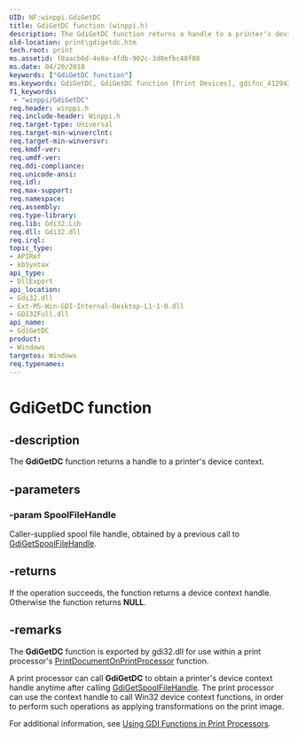 ```yaml
---
UID: NF:winppi.GdiGetDC
title: GdiGetDC function (winppi.h)
description: The GdiGetDC function returns a handle to a printer's device context.
old-location: print\gdigetdc.htm
tech.root: print
ms.assetid: f8aacb6d-4e8a-4fdb-902c-3d0efbc40f08
ms.date: 04/20/2018
keywords: ["GdiGetDC function"]
ms.keywords: GdiGetDC, GdiGetDC function [Print Devices], gdifnc_4129439c-9cb6-46d3-8659-d12438841bb5.xml, print.gdigetdc, winppi/GdiGetDC
f1_keywords:
 - "winppi/GdiGetDC"
req.header: winppi.h
req.include-header: Winppi.h
req.target-type: Universal
req.target-min-winverclnt: 
req.target-min-winversvr: 
req.kmdf-ver: 
req.umdf-ver: 
req.ddi-compliance: 
req.unicode-ansi: 
req.idl: 
req.max-support: 
req.namespace: 
req.assembly: 
req.type-library: 
req.lib: Gdi32.Lib
req.dll: Gdi32.dll
req.irql: 
topic_type:
- APIRef
- kbSyntax
api_type:
- DllExport
api_location:
- Gdi32.dll
- Ext-MS-Win-GDI-Internal-Desktop-L1-1-0.dll
- GDI32Full.dll
api_name:
- GdiGetDC
product:
- Windows
targetos: Windows
req.typenames: 
---
```


# GdiGetDC function


## -description


The <b>GdiGetDC</b> function returns a handle to a printer's device context.


## -parameters




### -param SpoolFileHandle

Caller-supplied spool file handle, obtained by a previous call to <a href="https://docs.microsoft.com/windows-hardware/drivers/ddi/winppi/nf-winppi-gdigetspoolfilehandle">GdiGetSpoolFileHandle</a>.


## -returns



If the operation succeeds, the function returns a device context handle. Otherwise the function returns <b>NULL</b>.




## -remarks



The <b>GdiGetDC</b> function is exported by gdi32.dll for use within a print processor's <a href="https://docs.microsoft.com/windows-hardware/drivers/ddi/winsplp/nf-winsplp-printdocumentonprintprocessor">PrintDocumentOnPrintProcessor</a> function.

A print processor can call <b>GdiGetDC</b> to obtain a printer's device context handle anytime after calling <a href="https://docs.microsoft.com/windows-hardware/drivers/ddi/winppi/nf-winppi-gdigetspoolfilehandle">GdiGetSpoolFileHandle</a>. The print processor can use the context handle to call Win32 device context functions, in order to perform such operations as applying transformations on the print image.

For additional information, see <a href="https://docs.microsoft.com/windows-hardware/drivers/print/using-gdi-functions-in-print-processors">Using GDI Functions in Print Processors</a>.



